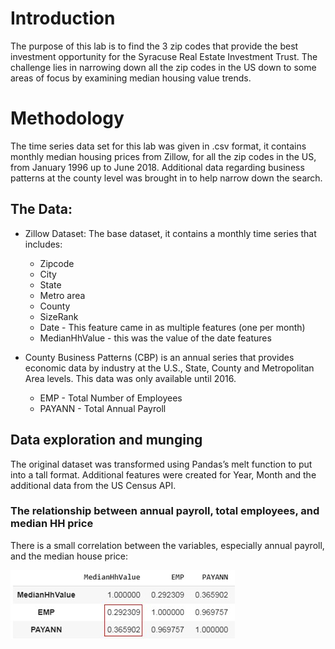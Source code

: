 # Introduction
The purpose of this lab is to find the 3 zip codes that provide the best investment opportunity for the Syracuse Real Estate Investment Trust. The challenge lies in narrowing down all the zip codes in the US down to some areas of focus by examining median housing value trends.

# Methodology
The time series data set for this lab was given in .csv format, it contains monthly median housing prices from Zillow, for all the zip codes in the US, from January 1996 up to June 2018. Additional data regarding business patterns at the county level was brought in to help narrow down the search.

## The Data:
* Zillow Dataset: The base dataset, it contains a monthly time series that includes:
  * Zipcode
  * City
  * State
  * Metro area
  * County
  * SizeRank
  * Date - This feature came in as multiple features (one per month)
  * MedianHhValue - this was the value of the date features

* County Business Patterns (CBP) is an annual series that provides economic data by industry at the U.S., State, County and Metropolitan Area levels. This data was only available until 2016.
  * EMP - Total Number of Employees
  * PAYANN - Total Annual Payroll
  
## Data exploration and munging
The original dataset was transformed using Pandas’s melt function to put into a tall format. Additional features were created for Year, Month and the additional data from the US Census API.

### The relationship between annual payroll, total employees, and median HH price
There is a small correlation between the variables, especially annual payroll, and the median house price:

![Alt Text](https://github.com/pmb06d/forecasting_home_values/blob/master/graphs/Fig1.jpg)
